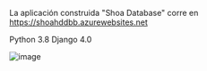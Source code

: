 



La aplicación construida "Shoa Database" corre en https://shoahddbb.azurewebsites.net

Python 3.8
Django 4.0

![image](https://user-images.githubusercontent.com/29576337/180628976-829acacc-dd09-4cc2-9500-580001f35129.png)

